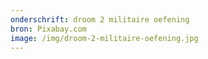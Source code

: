 ```yaml
---
onderschrift: droom 2 militaire oefening
bron: Pixabay.com
image: /img/droom-2-militaire-oefening.jpg
---
```

